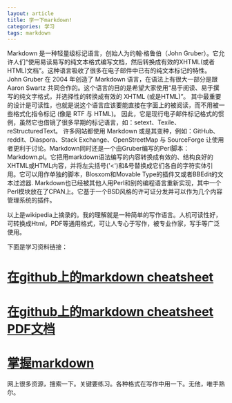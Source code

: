 ```yaml
---
layout: article
title: 学一下markdown!
categories: 学习
tags: markdown
---
```

Markdown 是一种轻量级标记语言，创始人为约翰·格鲁伯（John Gruber）。它允许人们“使用易读易写的纯文本格式编写文档，然后转换成有效的XHTML(或者HTML)文档”。这种语言吸收了很多在电子邮件中已有的纯文本标记的特性。John Gruber 在 2004 年创造了 Markdown 语言，在语法上有很大一部分是跟 Aaron Swartz 共同合作的。这个语言的目的是希望大家使用“易于阅读、易于撰写的纯文字格式，并选择性的转换成有效的 XHTML (或是HTML)”。 其中最重要的设计是可读性，也就是说这个语言应该要能直接在字面上的被阅读，而不用被一些格式化指令标记 (像是 RTF 与 HTML)。 因此，它是现行电子邮件标记格式的惯例，虽然它也借镜了很多早期的标记语言，如：setext、Texile、reStructuredText。 许多网站都使用 Markdown 或是其变种，例如：GitHub、reddit、Diaspora、Stack Exchange、OpenStreetMap 与 SourceForge 让使用者更利于讨论。Markdown同时还是一个由Gruber编写的Perl脚本：Markdown.pl。它把用markdown语法编写的内容转换成有效的、结构良好的XHTML或HTML内容，并将左尖括号('<')和&号替换成它们各自的字符实体引用。它可以用作单独的脚本，Blosxom和Movable Type的插件又或者BBEdit的文本过滤器. Markdown也已经被其他人用Perl和别的编程语言重新实现，其中一个Perl模块放在了CPAN上。它基于一个BSD风格的许可证分发并可以作为几个内容管理系统的插件。

以上是wikipedia上摘录的。我的理解就是一种简单的写作语言。人机可读性好，可转换成Html，PDF等通用格式，可让人专心于写作，被专业作家，写手等广泛使用。

下面是学习资料链接：

# [在github上的markdown cheatsheet](https://github.com/adam-p/markdown-here/wiki/Markdown-Cheatsheet)

# [在github上的markdown cheatsheet PDF文档](https://guides.github.com/pdfs/markdown-cheatsheet-online.pdf)

# [掌握markdown](https://guides.github.com/features/mastering-markdown/)

网上很多资源，搜索一下。关键要练习。各种格式在写作中用一下。无他，唯手熟尔。
